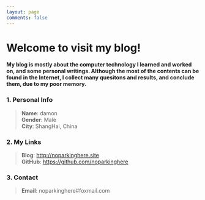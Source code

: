 ```yaml
---
layout: page
comments: false
---
```

# Welcome to visit my blog!

**My blog is mostly about the computer technology I learned and worked on, and some personal writings. Although the most of the contents can be found in the Internet, I collect many quesitons and results, and conclude them, due to my poor memory.**

### 1. Personal Info

> **Name**: damon  
> **Gender**: Male  
> **City**: ShangHai, China  


### 2. My Links

> **Blog**: <http://noparkinghere.site>  
> **GitHub**: <https://github.com/noparkinghere>  


### 3. Contact

> **Email**: noparkinghere#foxmail.com
